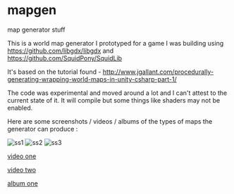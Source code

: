 # mapgen
map generator stuff

This is a world map generator I prototyped for a game I was building using https://github.com/libgdx/libgdx and https://github.com/SquidPony/SquidLib

It's based on the tutorial found - http://www.jgallant.com/procedurally-generating-wrapping-world-maps-in-unity-csharp-part-1/

The code was experimental and moved around a lot and I can't attest to the current state of it. It will compile but some things
like shaders may not be enabled.

Here are some screenshots / videos / albums of the types of maps the generator can produce :

![ss1](http://i.imgur.com/tlUKlSM.png)
![ss2](http://i.imgur.com/2XHxlId.png)
![ss3](http://i.imgur.com/sguEOTh.png)

[video one](http://i.imgur.com/wf4W8Qb.mp4)

[video two](http://i.imgur.com/vJ4JLJh.mp4)

[album one](http://imgur.com/a/CoLac)
